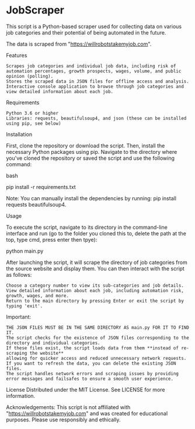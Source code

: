# JobScraper
This script is a Python-based scraper used for collecting data on various job categories and their potential of being automated in the future. 

The data is scraped from "https://willrobotstakemyjob.com".

Features

    Scrapes job categories and individual job data, including risk of automation percentages, growth prospects, wages, volume, and public opinion (polling).
    Stores the scraped data in JSON files for offline access and analysis.
    Interactive console application to browse through job categories and view detailed information about each job.

Requirements

    Python 3.6 or higher
    Libraries: requests, beautifulsoup4, and json (these can be installed using pip, see below)

Installation

First, clone the repository or download the script. Then, install the necessary Python packages using pip. Navigate to the directory where you've cloned the repository or saved the script and use the following command:

bash

pip install -r requirements.txt

Note: You can manually install the dependencies by running: pip install requests beautifulsoup4.

Usage

To execute the script, navigate to its directory in the command-line interface and run (go to the folder you cloned this to, delete the path at the top, type cmd, press enter then tpye):

python main.py

After launching the script, it will scrape the directory of job categories from the source website and display them. You can then interact with the script as follows:

    Choose a category number to view its sub-categories and job details.
    View detailed information about each job, including automation risk, growth, wages, and more.
    Return to the main directory by pressing Enter or exit the script by typing 'exit'.

Important:

    THE JSON FILES MUST BE IN THE SAME DIRECTORY AS main.py FOR IT TO FIND IT.
    The script checks for the existence of JSON files corresponding to the directory and individual categories.
    If these files exist, the script loads data from them **instead of re-scraping the website**
    allowing for quicker access and reduced unnecessary network requests. 
    If you want to refresh the data, you can delete the existing JSON files.
    The script handles network errors and scraping issues by providing error messages and failsafes to ensure a smooth user experience.

License
Distributed under the MIT License. See LICENSE for more information.

Acknowledgements:
This script is not affiliated with "https://willrobotstakemyjob.com" and was created for educational purposes. Please use responsibly and ethically.
